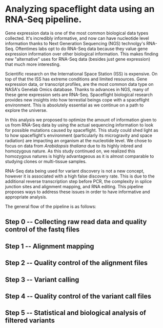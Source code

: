 # Analyzing spaceflight data using an RNA-Seq pipeline.


Gene expression data is one of the most common biological data types collected. It's incredibly informative, and now can have nucleotide level information thanks to Next Generation Sequencing (NGS) technolgy's RNA-Seq. Oftentimes labs opt to do RNA-Seq data because they value gene expression information over other biological information. This makes finding new "alternative" uses for RNA-Seq data (besides just gene expression) that much more interesting.

Scientific research on the International Space Station (ISS) is expensive. On top of that the ISS has extreme conditions and limited resources. Gene expression data, or transcript profiles, are the most common data type on NASA's Genelab Omics database. Thanks to advances in NGS, many of these gene expression sets are RNA-Seq. Spaceflight biological research provides new insights into how terrestial beings cope with a spaceflight environment. This is absolutely essential as we continue on a path to explore the universe.

In this analysis we proposed to optimize the amount of information given to us from RNA-Seq data by using the actual sequencing information to look for possible mutations caused by spaceflight. This study could shed light as to how spaceflight's environment (particularly its microgravity and space radiation) are impacting an organism at the nucleotide level. We chose to focus on data from *Arabidopsis thaliana* due to its highly inbred and homozygous nature. As this study continued on, we realized this homozygous natures is highly advantageous as it is almost comparable to studying clones or multi-tissue samples.

RNA-Seq data being used for variant discovery is not a new concept, however it is associated with a high false discovery rate. This is due to the additional reverse transcription step before PCR, the complexity in splice junction sites and alignment mapping, and RNA editing. This pipeline proposes ways to address these issues in order to have informative and appropriate analysis.

The general flow of the pipeline is as follows:

## Step 0 -- Collecting raw read data and quality control of the fastq files

## Step 1 -- Alignment mapping

## Step 2 -- Quality control of the alignment files

## Step 3 -- Variant calling

## Step 4 -- Quality control of the variant call files

## Step 5 -- Statistical and biological analysis of filtered variants
